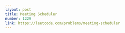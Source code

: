 ```yaml
---
layout: post
title: Meeting Scheduler
number: 1229
link: https://leetcode.com/problems/meeting-scheduler
---
```


